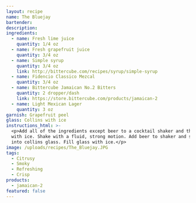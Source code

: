 ```yaml
---
layout: recipe
name: The Bluejay
bartender:
description:
ingredients:
  - name: Fresh lime juice
    quantity: 1/4 oz
  - name: Fresh grapefruit juice
    quantity: 3/4 oz
  - name: Simple syrup
    quantity: 3/4 oz
    link: http://bittercube.com/recipes/syrup/simple-syrup
  - name: Fidencio Classico Mezcal
    quantity: 3/4 oz
  - name: Bittercube Jamaican No.2 Bitters
    quantity: 2 dropper/dash
    link: https://store.bittercube.com/products/jamaican-2
  - name: Light Mexican Lager
    quantity: 3 oz
garnish: Grapefruit peel
glass: Collins with ice
instructions_html: >-
  <p>Add all of the ingredients except beer to a cocktail shaker and then fill
  with ice. Shake with a fluid, strong motion. Add beer to shaker and strain
  into collins glass. Fill glass with ice.</p>
image: /uploads/recipes/The_Bluejay.JPG
tags:
  - Citrusy
  - Smoky
  - Refreshing
  - Crisp
products:
  - jamaican-2
featured: false
---
```



